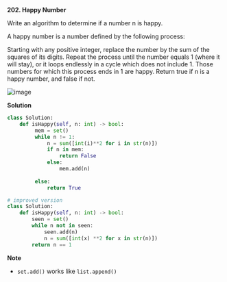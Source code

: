 **202. Happy Number**

Write an algorithm to determine if a number n is happy.

A happy number is a number defined by the following process:

Starting with any positive integer, replace the number by the sum of the squares of its digits.
Repeat the process until the number equals 1 (where it will stay), or it loops endlessly in a cycle which does not include 1.
Those numbers for which this process ends in 1 are happy.
Return true if n is a happy number, and false if not.

![image](https://user-images.githubusercontent.com/51500878/136039080-ceb6b6dc-f3a8-452c-a647-723af065c8bd.png)

**Solution**

```python
class Solution:
    def isHappy(self, n: int) -> bool:
         mem = set()
         while n != 1:
             n = sum([int(i)**2 for i in str(n)])
             if n in mem:
                 return False
             else:
                 mem.add(n)
               
         else:
             return True
```

```python
# improved version
class Solution:
    def isHappy(self, n: int) -> bool:
        seen = set()
        while n not in seen:
            seen.add(n)
            n = sum([int(x) **2 for x in str(n)])
        return n == 1
```

**Note**

- `set.add()` works like `list.append()`










